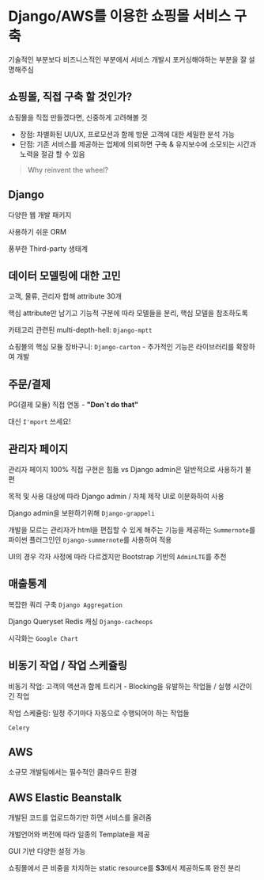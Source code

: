 # Django/AWS를 이용한 쇼핑몰 서비스 구축

기술적인 부분보다 비즈니스적인 부분에서 서비스 개발시 포커싱해야하는 부분을 잘 설명해주심

## 쇼핑몰, 직접 구축 할 것인가?

쇼핑몰을 직접 만들겠다면, 신중하게 고려해볼 것
- 장점: 차별화된 UI/UX, 프로모션과 함께 방문 고객에 대한 세밀한 분석 가능
- 단점: 기존 서비스를 제공하는 업체에 의뢰하면 구축 & 유지보수에 소모되는 시간과 노력을 절감 할 수 있음

> Why reinvent the wheel?

## Django

다양한 웹 개발 패키지

사용하기 쉬운 ORM

풍부한 Third-party 생태계

## 데이터 모델링에 대한 고민

고객, 물류, 관리자 합해 attribute 30개

핵심 attribute만 남기고 기능적 구분에 따라 모델들을 분리, 핵심 모델을 참조하도록

카테고리 관련된 multi-depth-hell: `Django-mptt`

쇼핑몰의 핵심 모듈 장바구니: `Django-carton` - 추가적인 기능은 라이브러리를 확장하여 개발

## 주문/결제

PG(결제 모듈) 직접 연동 - **"Don`t do that"**

대신 `I'mport` 쓰세요!

## 관리자 페이지

관리자 페이지 100% 직접 구현은 힘듦 vs Django admin은 일반적으로 사용하기 불편

목적 및 사용 대상에 따라 Django admin / 자체 제작 UI로 이분화하여 사용

Django admin을 보완하기위해 `Django-grappeli`

개발을 모르는 관리자가 html을 편집할 수 있게 해주는 기능을 제공하는 `Summernote`를 파이썬 플러그인인 `Django-summernote`를 사용하여 적용

UI의 경우 각자 사정에 따라 다르겠지만 Bootstrap 기반의 `AdminLTE`를 추천

## 매출통계

복잡한 쿼리 구축 `Django Aggregation`

Django Queryset Redis 캐싱 `Django-cacheops`

시각화는 `Google Chart`

## 비동기 작업 / 작업 스케쥴링

비동기 작업: 고객의 액션과 함께 트리거 - Blocking을 유발하는 작업들 / 실행 시간이 긴 작업

작업 스케쥴링: 일정 주기마다 자동으로 수행되어야 하는 작업들

`Celery`

## AWS

소규모 개발팀에서는 필수적인 클라우드 환경

## AWS Elastic Beanstalk

개발된 코드를 업로드하기만 하면 서비스를 올려줌

개벌언어와 버전에 따라 일종의 Template을 제공

GUI 기반 다양한 설정 가능

쇼핑몰에서 큰 비중을 차지하는 static resource를 **S3**에서 제공하도록 완전 분리
